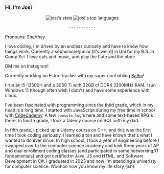 ### Hi, I'm Josi

<div align=center><img alt="josi's stats" src="https://readme-stats-j051333s-projects.vercel.app/api?username=J051333&show_icons=true&theme=cobalt&rank_icon=github"></img> <img alt="josi's top languages" src="https://readme-stats-j051333s-projects.vercel.app/api/top-langs/?username=J051333&layout=compact&theme=cobalt&langs_count=8&exclude_repo=j051333.github.io,readme-stats"></img></div>

<p align=center>· · · · · · · · · · ·</p>

Pronouns: She/they

I love coding, I'm driven by an endless curiosity and have to know how things work. Currently a sophomore/junior (it's weird) in Uni for my B.S. in Comp Sci. I love cats and music, and play the flute and the oboe. 

DM me on Instagram!

Currently working on Estro-Tracker with my super cool sibling [Sa9m](https://github.com/intentionalDisaster99)!

I run an i5-12500H and a 3050 Ti with 32GB of DDR4 3200MHz RAM. I run Windows 11 (though often wish I didn't) and have some experience with Linux.

I've been fascinated with programming since the third grade, which in my head is a long time. I started with JavaScript during my free time in school with [CodeCademy](https://codecademy.com). A few `console.log`'s here and some text-based RPG's there. In fourth grade, I took a Udemy course on SQL with my dad. 

In fifth grade, I picked up a Udemy course on C++, and this was the first time I took coding seriously. I learned a ton and have known that's what I wanted to do ever since. In high school, I took a year of engineering before I swapped over to the computer science academy and took three years of AP and dual enrollment coding classes (and participated in some networking/IT fundamentals) and got certified in Java, JS and HTML, and Software Development in C#. I graduated in 2023 and now I'm attending a univeristy for computer science. Woohoo now you know my life story (ish)!
